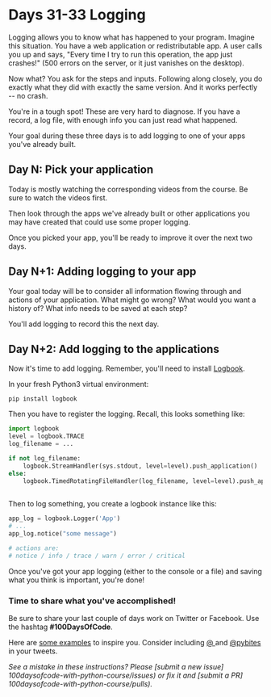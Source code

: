 # Days 31-33 Logging

Logging allows you to know what has happened to your program. Imagine this situation. You have a web application or redistributable app. A user calls you up and says, "Every time I try to run this operation, the app just crashes!" (500 errors on the server, or it just vanishes on the desktop).

Now what? You ask for the steps and inputs. Following along closely, you do exactly what they did with exactly the same version. And it works perfectly -- no crash.

You're in a tough spot! These are very hard to diagnose. If you have a record, a log file, with enough info you can just read what happened. 

Your goal during these three days is to add logging to one of your apps you've already built.

## Day N: Pick your application

Today is mostly watching the corresponding videos from the course. Be sure to watch the videos first. 

Then look through the apps we've already built or other applications you may have created that could use some proper logging. 

Once you picked your app, you'll be ready to improve it over the next two days. 

## Day N+1: Adding logging to your app

Your goal today will be to consider all information flowing through and actions of your application. What might go wrong? What would you want a history of? What info needs to be saved at each step?

You'll add logging to record this the next day.

## Day N+2: Add logging to the applications

Now it's time to add logging. Remember, you'll need to install [Logbook](https://logbook.readthedocs.io/en/stable/).

In your fresh Python3 virtual environment:

`pip install logbook`

Then you have to register the logging. Recall, this looks something like:

```python
import logbook
level = logbook.TRACE
log_filename = ...

if not log_filename:
    logbook.StreamHandler(sys.stdout, level=level).push_application()
else:
    logbook.TimedRotatingFileHandler(log_filename, level=level).push_application()
   
```

Then to log something, you create a logbook instance like this:

```python
app_log = logbook.Logger('App')
# ...
app_log.notice("some message")

# actions are:
# notice / info / trace / warn / error / critical
```

Once you've got your app logging (either to the console or a file) and saving what you think is important, you're done!

### Time to share what you've accomplished!

Be sure to share your last couple of days work on Twitter or Facebook. Use the hashtag **#100DaysOfCode**. 

Here are [some examples](https://twitter.com/search?q=%23100DaysOfCode) to inspire you. Consider including [@  ](https://twitter.com/  ) and [@pybites](https://twitter.com/pybites) in your tweets.

*See a mistake in these instructions? Please [submit a new issue] 100daysofcode-with-python-course/issues) or fix it and [submit a PR] 100daysofcode-with-python-course/pulls).*
